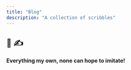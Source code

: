 ```yaml
---
title: "Blog"
description: "A collection of scribbles"
---
```


## :book: :writing_hand:

**Everything my own, none can hope to imitate!**
